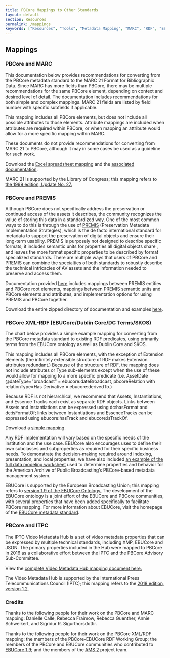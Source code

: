 ```yaml
---
title: PBCore Mappings to Other Standards
layout: default
section: Resources
permalink: /mappings
keywords: ["Resources", "Tools", "Metadata Mapping", "MARC", "RDF", "EBUCore", "Extensions"]
---
```


<h2 class="red title bold">Mappings</h2>

<h3>PBCore and MARC</h3>
This documentation below provides recommendations for converting from the PBCore metadata standard to the MARC 21 Format for Bibliographic Data. Since MARC has more fields than PBCore, there may be multiple recommendations for the same PBCore element, depending on context and desired level of detail. The documentation includes recommendations for both simple and complex mappings. MARC 21 fields are listed by field number with specific subfields if applicable.

This mapping includes all PBCore elements, but does not include all possible attributes to those elements. Attribute mappings are included when attributes are required within PBCore, or when mapping an attribute would allow for a more specific mapping within MARC.

These documents do not provide recommendations for converting from MARC 21 to PBCore, although it may in some cases be used as a guideline for such work.

Download the <a href="/assets/downloads/pbcore-marc-mapping-20180430.xlsx" download>Excel spreadsheet mapping</a> and the <a href="/assets/downloads/PBCore-MARC_documentation.pdf" download>associated documentation</a>.

MARC 21 is supported by the Library of Congress; this mapping refers to <a href="https://www.loc.gov/marc/bibliographic/">the 1999 edition, Update No. 27.</a>

<h3>PBCore and PREMIS</h3>
Although PBCore does not specifically address the preservation or continued access of the assets it describes, the community recognizes the value of storing this data in a standardized way. One of the most common ways to do this is through the use of <a href="https://www.loc.gov/standards/premis/">PREMIS</a> (Preservation Metadata Implementation Strategies), which is the de facto international standard for metadata to support the preservation of digital objects and ensure their long-term usability. PREMIS is purposely not designed to describe specific formats; it includes semantic units for properties all digital objects share , and leaves the more format specific properties to be described by format specialized standards. There are multiple ways that users of PBCore and PREMIS can combine the specialties of both standards to robustly describe the technical intricacies of AV assets and the information needed to preserve and access them.

Documentation provided <a href="assets/downloads/PBCore_PREMIS_Implementations_and_Mappings.pdf">here</a> includes mappings between PREMIS entities and PBCore root elements, mappings between PREMIS semantic units and PBCore elements and attributes, and implementation options for using PREMIS and PBCore together.

Download the entire zipped directory of documentation and examples <a href="/assets/downloads/PBCore_and_PREMIS.zip" download>here</a>.

<h3>PBCore XML-RDF (EBUCore/Dublin Core/DC Terms/SKOS)</h3>

The chart below provides a simple example mapping for converting from the PBCore metadata standard to existing RDF predicates, using primarily terms from the EBUCore ontology as well as Dublin Core and SKOS.

This mapping includes all PBCore elements, with the exception of Extension elements (the infinitely extensible structure of RDF makes Extension attributes redundant.) Because of the structure of RDF, the mapping does not include attributes or Type sub-elements except when the use of these would allow for mapping to a more specific predicate (i.e. AssetDate @dateType=”broadcast” = ebucore:dateBroadcast, pbcoreRelation with relationType=Has Derivative = ebucore:derivedTo.)

Because RDF is not hierarchical, we recommend that Assets, Instantiations, and Essence Tracks each exist as separate RDF objects. Links between Assets and Instantiations can be expressed using dc:hasFormat and dc:isFormatOf; links between Instantiations and EssenceTracks can be expressed using ebucore:hasTrack and ebucore:isTrackOf.

Download a <a href="/assets/downloads/PBCore-RDF_data_modeling%20worksheet_updated.xlsx" download>simple mapping</a>.

Any RDF implementation will vary based on the specific needs of the institution and the use case. EBUCore also encourages uses to define their own subclasses and subproperties as required for their specific business needs. To demonstrate the decision-making required around indexing, presentation, and local properties, we have also included <a href="https://docs.google.com/spreadsheets/d/1nk4dDClDl_vAXF-1VrMI9jPi9lA9jdUWdIRdQ-gPk-w/edit?usp=sharing">an example of the full data modeling worksheet</a> used to determine properties and behavior for the American Archive of Public Broadcasting’s PBCore-based metadata management system.

EBUCore is supported by the European Broadcasting Union; this mapping refers to <a href="https://www.ebu.ch/metadata/ontologies/ebucore/">version 1.9 of the EBUCore Ontology.</a> The development of the EBUCore ontology is a joint effort of the EBUCore and PBCore communities, with several properties that have been added specifically to facilitate PBCore mapping. For more information about EBUCore, visit the homepage of the <a href="https://tech.ebu.ch/MetadataEbuCore">EBUCore metadata standard</a>.


<h3>PBCore and ITPC</h3>
The IPTC Video Metadata Hub is a set of video metadata properties that can be expressed by multiple technical standards, including XMP, EBUCore and JSON. The primary properties included in the Hub were mapped to PBCore in 2016 as a collaborative effort between the IPTC and the PBCore Advisory Sub-Committee.

View the <a href="https://iptc.org/std/videometadatahub/recommendation/IPTC-VideoMetadataHub-mapping-Rec_1.2.html">complete Video Metadata Hub mapping document here.</a>

The Video Metadata Hub is supported by the International Press Telecommunications Council (IPTC); this mapping refers to the <a href="https://iptc.org/standards/video-metadata-hub/recommendation/">2018 edition, version 1.2</a>.


<h3 class="red title">Credits</h3>
Thanks to the following people for their work on the PBCore and MARC mapping: Danielle Calle, Rebecca Fraimow, Rebecca Guenther, Annie Schweikert, and Sigridur R. Sigurthorsdottir.

Thanks to the following people for their work on the PBCore XML/RDF mapping: the members of the PBCore-EBUCore RDF Working Group; the members of the PBCore and EBUCore communities who contributed to <a href="https://www.ebu.ch/metadata/ontologies/ebucore/">EBUCore 1.9</a>; and the members of the <a href="https://github.com/WGBH-MLA/ams">AMS 2</a> project team.
